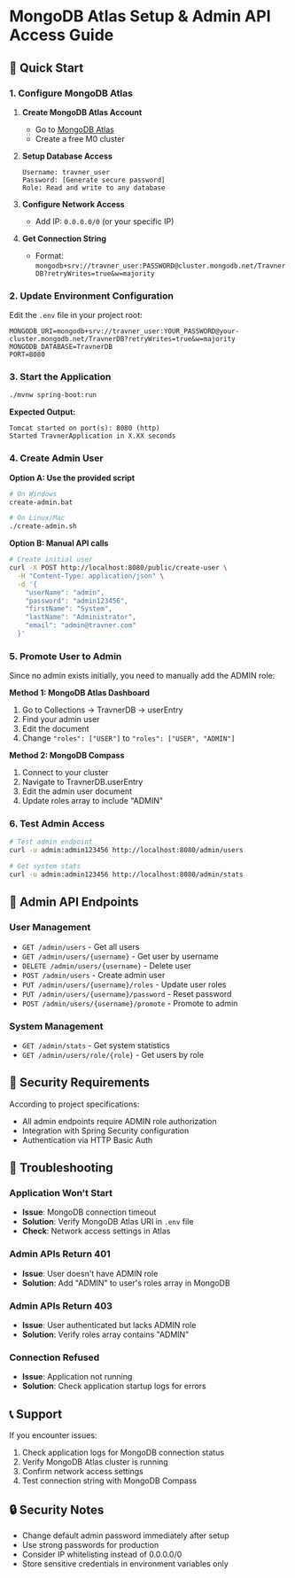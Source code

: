 # MongoDB Atlas Setup & Admin API Access Guide

## 🚀 Quick Start

### 1. Configure MongoDB Atlas

1. **Create MongoDB Atlas Account**
   - Go to [MongoDB Atlas](https://www.mongodb.com/atlas)
   - Create a free M0 cluster

2. **Setup Database Access**
   ```
   Username: travner_user
   Password: [Generate secure password]
   Role: Read and write to any database
   ```

3. **Configure Network Access**
   - Add IP: `0.0.0.0/0` (or your specific IP)

4. **Get Connection String**
   - Format: `mongodb+srv://travner_user:PASSWORD@cluster.mongodb.net/TravnerDB?retryWrites=true&w=majority`

### 2. Update Environment Configuration

Edit the `.env` file in your project root:

```env
MONGODB_URI=mongodb+srv://travner_user:YOUR_PASSWORD@your-cluster.mongodb.net/TravnerDB?retryWrites=true&w=majority
MONGODB_DATABASE=TravnerDB
PORT=8080
```

### 3. Start the Application

```bash
./mvnw spring-boot:run
```

**Expected Output:**
```
Tomcat started on port(s): 8080 (http)
Started TravnerApplication in X.XX seconds
```

### 4. Create Admin User

**Option A: Use the provided script**
```bash
# On Windows
create-admin.bat

# On Linux/Mac
./create-admin.sh
```

**Option B: Manual API calls**
```bash
# Create initial user
curl -X POST http://localhost:8080/public/create-user \
  -H "Content-Type: application/json" \
  -d '{
    "userName": "admin", 
    "password": "admin123456",
    "firstName": "System",
    "lastName": "Administrator",
    "email": "admin@travner.com"
  }'
```

### 5. Promote User to Admin

Since no admin exists initially, you need to manually add the ADMIN role:

**Method 1: MongoDB Atlas Dashboard**
1. Go to Collections → TravnerDB → userEntry
2. Find your admin user
3. Edit the document
4. Change `"roles": ["USER"]` to `"roles": ["USER", "ADMIN"]`

**Method 2: MongoDB Compass**
1. Connect to your cluster
2. Navigate to TravnerDB.userEntry
3. Edit the admin user document
4. Update roles array to include "ADMIN"

### 6. Test Admin Access

```bash
# Test admin endpoint
curl -u admin:admin123456 http://localhost:8080/admin/users

# Get system stats
curl -u admin:admin123456 http://localhost:8080/admin/stats
```

## 🔧 Admin API Endpoints

### User Management
- `GET /admin/users` - Get all users
- `GET /admin/users/{username}` - Get user by username
- `DELETE /admin/users/{username}` - Delete user
- `POST /admin/users` - Create admin user
- `PUT /admin/users/{username}/roles` - Update user roles
- `PUT /admin/users/{username}/password` - Reset password
- `POST /admin/users/{username}/promote` - Promote to admin

### System Management
- `GET /admin/stats` - Get system statistics
- `GET /admin/users/role/{role}` - Get users by role

## 🔐 Security Requirements

According to project specifications:
- All admin endpoints require ADMIN role authorization
- Integration with Spring Security configuration
- Authentication via HTTP Basic Auth

## 🐛 Troubleshooting

### Application Won't Start
- **Issue**: MongoDB connection timeout
- **Solution**: Verify MongoDB Atlas URI in `.env` file
- **Check**: Network access settings in Atlas

### Admin APIs Return 401
- **Issue**: User doesn't have ADMIN role
- **Solution**: Add "ADMIN" to user's roles array in MongoDB

### Admin APIs Return 403
- **Issue**: User authenticated but lacks ADMIN role
- **Solution**: Verify roles array contains "ADMIN"

### Connection Refused
- **Issue**: Application not running
- **Solution**: Check application startup logs for errors

## 📞 Support

If you encounter issues:
1. Check application logs for MongoDB connection status
2. Verify MongoDB Atlas cluster is running
3. Confirm network access settings
4. Test connection string with MongoDB Compass

## 🔒 Security Notes

- Change default admin password immediately after setup
- Use strong passwords for production
- Consider IP whitelisting instead of 0.0.0.0/0
- Store sensitive credentials in environment variables only